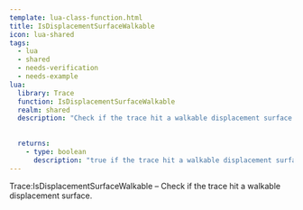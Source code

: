 ```yaml
---
template: lua-class-function.html
title: IsDisplacementSurfaceWalkable
icon: lua-shared
tags:
  - lua
  - shared
  - needs-verification
  - needs-example
lua:
  library: Trace
  function: IsDisplacementSurfaceWalkable
  realm: shared
  description: "Check if the trace hit a walkable displacement surface."
  
  
  returns:
    - type: boolean
      description: "true if the trace hit a walkable displacement surface, false otherwise."
---
```


<div class="lua__search__keywords">
Trace:IsDisplacementSurfaceWalkable &#x2013; Check if the trace hit a walkable displacement surface.
</div>
